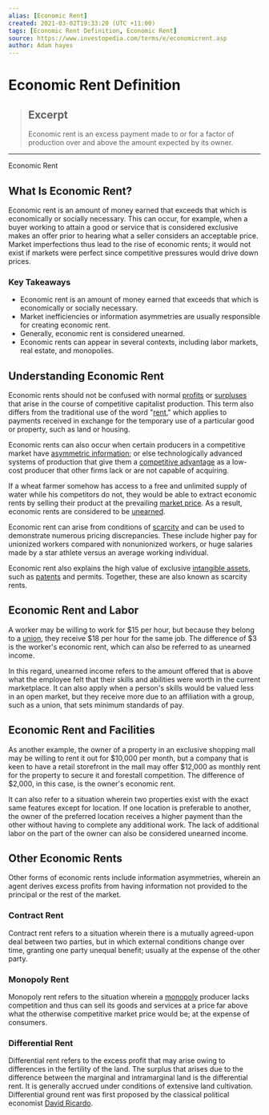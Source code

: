 ```yaml
---
alias: [Economic Rent]
created: 2021-03-02T19:33:20 (UTC +11:00)
tags: [Economic Rent Definition, Economic Rent]
source: https://www.investopedia.com/terms/e/economicrent.asp
author: Adam hayes
---
```


# Economic Rent Definition

> ## Excerpt
> Economic rent is an excess payment made to or for a factor of production over and above the amount expected by its owner.

---

Economic Rent
## What Is Economic Rent?

Economic rent is an amount of money earned that exceeds that which is economically or socially necessary. This can occur, for example, when a buyer working to attain a good or service that is considered exclusive makes an offer prior to hearing what a seller considers an acceptable price. Market imperfections thus lead to the rise of economic rents; it would not exist if markets were perfect since competitive pressures would drive down prices.

### Key Takeaways

-   Economic rent is an amount of money earned that exceeds that which is economically or socially necessary.
-   Market inefficiencies or information asymmetries are usually responsible for creating economic rent.
-   Generally, economic rent is considered unearned.
-   Economic rents can appear in several contexts, including labor markets, real estate, and monopolies.

## Understanding Economic Rent

Economic rents should not be confused with normal [profits](https://www.investopedia.com/terms/p/profit.asp) or [surpluses](https://www.investopedia.com/terms/s/surplus.asp) that arise in the course of competitive capitalist production. This term also differs from the traditional use of the word "[rent](https://www.investopedia.com/renting-4689699)," which applies to payments received in exchange for the temporary use of a particular good or property, such as land or housing.

Economic rents can also occur when certain producers in a competitive market have [asymmetric information](https://www.investopedia.com/terms/a/asymmetricinformation.asp); or else technologically advanced systems of production that give them a [competitive advantage](https://www.investopedia.com/terms/c/competitive_advantage.asp) as a low-cost producer that other firms lack or are not capable of acquiring.

If a wheat farmer somehow has access to a free and unlimited supply of water while his competitors do not, they would be able to extract economic rents by selling their product at the prevailing [market price](https://www.investopedia.com/terms/m/market-price.asp). As a result, economic rents are considered to be [unearned](https://www.investopedia.com/terms/u/unearnedincome.asp).

Economic rent can arise from conditions of [scarcity](https://www.investopedia.com/terms/s/scarcity.asp) and can be used to demonstrate numerous pricing discrepancies. These include higher pay for unionized workers compared with nonunionized workers, or huge salaries made by a star athlete versus an average working individual.

Economic rent also explains the high value of exclusive [intangible assets](https://www.investopedia.com/terms/i/intangibleasset.asp), such as [patents](https://www.investopedia.com/terms/p/patent.asp) and permits. Together, these are also known as scarcity rents.

## Economic Rent and Labor

A worker may be willing to work for $15 per hour, but because they belong to a [union](https://www.investopedia.com/terms/l/labor-union.asp), they receive $18 per hour for the same job. The difference of $3 is the worker's economic rent, which can also be referred to as unearned income.

In this regard, unearned income refers to the amount offered that is above what the employee felt that their skills and abilities were worth in the current marketplace. It can also apply when a person's skills would be valued less in an open market, but they receive more due to an affiliation with a group, such as a union, that sets minimum standards of pay.

## Economic Rent and Facilities

As another example, the owner of a property in an exclusive shopping mall may be willing to rent it out for $10,000 per month, but a company that is keen to have a retail storefront in the mall may offer $12,000 as monthly rent for the property to secure it and forestall competition. The difference of $2,000, in this case, is the owner's economic rent.

It can also refer to a situation wherein two properties exist with the exact same features except for location. If one location is preferable to another, the owner of the preferred location receives a higher payment than the other without having to complete any additional work. The lack of additional labor on the part of the owner can also be considered unearned income.

## Other Economic Rents

Other forms of economic rents include information asymmetries, wherein an agent derives excess profits from having information not provided to the principal or the rest of the market.

### Contract Rent

Contract rent refers to a situation wherein there is a mutually agreed-upon deal between two parties, but in which external conditions change over time, granting one party unequal benefit; usually at the expense of the other party.

### Monopoly Rent

Monopoly rent refers to the situation wherein a [monopoly](https://www.investopedia.com/terms/m/monopoly.asp) producer lacks competition and thus can sell its goods and services at a price far above what the otherwise competitive market price would be; at the expense of consumers.

### Differential Rent

Differential rent refers to the excess profit that may arise owing to differences in the fertility of the land. The surplus that arises due to the difference between the marginal and intramarginal land is the differential rent. It is generally accrued under conditions of extensive land cultivation. Differential ground rent was first proposed by the classical political economist [David Ricardo](https://www.investopedia.com/terms/d/david-ricardo.asp).
